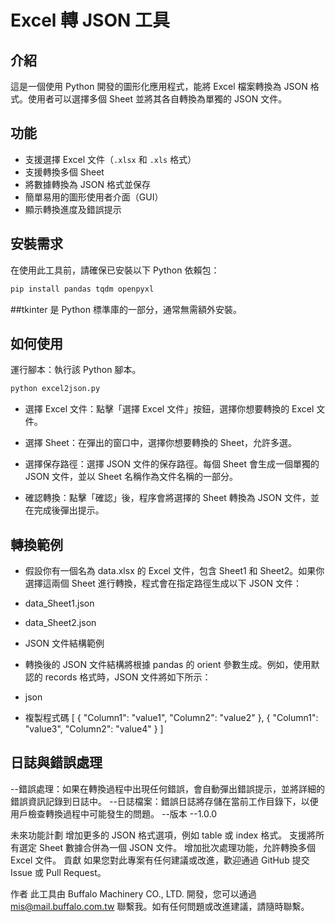 # Excel 轉 JSON 工具

## 介紹
這是一個使用 Python 開發的圖形化應用程式，能將 Excel 檔案轉換為 JSON 格式。使用者可以選擇多個 Sheet 並將其各自轉換為單獨的 JSON 文件。

## 功能
- 支援選擇 Excel 文件（`.xlsx` 和 `.xls` 格式）
- 支援轉換多個 Sheet
- 將數據轉換為 JSON 格式並保存
- 簡單易用的圖形使用者介面（GUI）
- 顯示轉換進度及錯誤提示

## 安裝需求
在使用此工具前，請確保已安裝以下 Python 依賴包：

```bash
pip install pandas tqdm openpyxl
```
##tkinter 是 Python 標準庫的一部分，通常無需額外安裝。

## 如何使用
運行腳本：執行該 Python 腳本。


```bash
python excel2json.py
```
- 選擇 Excel 文件：點擊「選擇 Excel 文件」按鈕，選擇你想要轉換的 Excel 文件。

- 選擇 Sheet：在彈出的窗口中，選擇你想要轉換的 Sheet，允許多選。

- 選擇保存路徑：選擇 JSON 文件的保存路徑。每個 Sheet 會生成一個單獨的 JSON 文件，並以 Sheet 名稱作為文件名稱的一部分。

- 確認轉換：點擊「確認」後，程序會將選擇的 Sheet 轉換為 JSON 文件，並在完成後彈出提示。

## 轉換範例
- 假設你有一個名為 data.xlsx 的 Excel 文件，包含 Sheet1 和 Sheet2。如果你選擇這兩個 Sheet 進行轉換，程式會在指定路徑生成以下 JSON 文件：

- data_Sheet1.json
- data_Sheet2.json
- JSON 文件結構範例
- 轉換後的 JSON 文件結構將根據 pandas 的 orient 參數生成。例如，使用默認的 records 格式時，JSON 文件將如下所示：

- json
- 複製程式碼
[
    {
        "Column1": "value1",
        "Column2": "value2"
    },
    {
        "Column1": "value3",
        "Column2": "value4"
    }
]
## 日誌與錯誤處理
--錯誤處理：如果在轉換過程中出現任何錯誤，會自動彈出錯誤提示，並將詳細的錯誤資訊記錄到日誌中。
--日誌檔案：錯誤日誌將存儲在當前工作目錄下，以便用戶檢查轉換過程中可能發生的問題。
--版本
--1.0.0

未來功能計劃
增加更多的 JSON 格式選項，例如 table 或 index 格式。
支援將所有選定 Sheet 數據合併為一個 JSON 文件。
增加批次處理功能，允許轉換多個 Excel 文件。
貢獻
如果您對此專案有任何建議或改進，歡迎通過 GitHub 提交 Issue 或 Pull Request。

作者
此工具由 Buffalo Machinery CO., LTD. 開發，您可以通過 mis@mail.buffalo.com.tw 聯繫我。如有任何問題或改進建議，請隨時聯繫。
